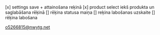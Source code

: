 [x] settings save + attainošana reķinā
[x] product select iekš produkta un saglabāšana rēķinā
[] rēķina statusa maiņa
[] reķina labošanas uzskaite
[] rēķina labošana

o5266815@nwytg.net